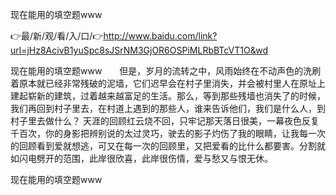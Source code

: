 现在能用的填空题www

👉最/新/观/看/入/口/👉http://www.baidu.com/link?url=jHz8AcivB1yuSpc8sJSrNM3GjOR6OSPiMLRbBTcVT1O&wd

现在能用的填空题www　　但是，岁月的流转之中，风雨始终在不动声色的洗刷着原本就已经非常残破的泥墙，它们迟早会在村子里消失，并会被村里人在原址上建起崭新的建筑，过着越来越富足的生活。那么，等到那些残墙也消失了的时候，我们再回到村子里去，在村道上遇到的那些人，谁来告诉他们，我们是什么人，到村子里去做什么？
天涯的回顾红云烧不回，只牢记那天落日很美，一幕夜色反复千百次，你的身影把辨别说的太过灵巧，驶去的影子灼伤了我的眼睛，让我每一次的回顾看到爱就想逃，可又在每一次的回顾里，又把爱看的比什么都要害。分割就如闪电劈开的范围，此岸很欣喜，此岸很伤情，爱与愁又与恨无休。


现在能用的填空题www
